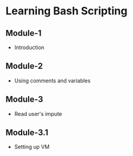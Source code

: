 # Learning Bash Scripting

## Module-1
- Introduction

## Module-2
- Using comments and variables

## Module-3
- Read user's impute

## Module-3.1
- Setting up VM



